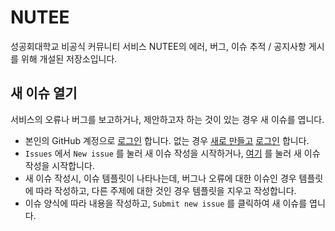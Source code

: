 # NUTEE
성공회대학교 비공식 커뮤니티 서비스 NUTEE의 에러, 버그, 이슈 추적 / 공지사항 게시를 위해 개설된 저장소입니다.

## 새 이슈 열기
서비스의 오류나 버그를 보고하거나, 제안하고자 하는 것이 있는 경우 새 이슈를 엽니다.

- 본인의 GitHub 계정으로 [로그인](https://github.com/login) 합니다. 없는 경우 [새로 만들고](https://github.com/join) [로그인](https://github.com/login) 합니다.
- `Issues` 에서 `New issue` 를 눌러 새 이슈 작성을 시작하거나, [여기](https://github.com/team-nutee/NUTEE/issues/new) 를 눌러 새 이슈 작성을 시작합니다.
- 새 이슈 작성시, 이슈 템플릿이 나타나는데, 버그나 오류에 대한 이슈인 경우 템플릿에 따라 작성하고, 다른 주제에 대한 것인 경우 템플릿을 지우고 작성합니다.
- 이슈 양식에 따라 내용을 작성하고, `Submit new issue` 를 클릭하여 새 이슈를 엽니다.
